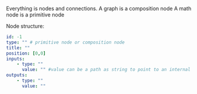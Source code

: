 Everything is nodes and connections.
A graph is a composition node
A math node is a primitive node

Node structure:
```yaml
id: -1
type: "" # primitive node or composition node
title: ""
position: [0,0]
inputs:
	- type: ""
	  value: "" #value can be a path as string to point to an internal node within the graph or an external node resource for connected pins or actual value for not connected pins
outputs: 
	- type: ""
	  value: ""
```